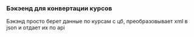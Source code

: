 ### Бэкэенд для конвертации курсов
Бэкэнд просто берет данные по курсам с цб, преобразовывает xml в json и отдает их по api
